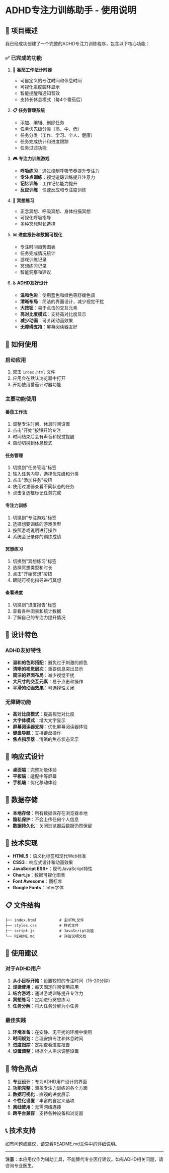 # ADHD专注力训练助手 - 使用说明

## 🎯 项目概述

我已经成功创建了一个完整的ADHD专注力训练程序，包含以下核心功能：

### ✅ 已完成的功能

1. **🍅 番茄工作法计时器**
   - 可自定义的专注时间和休息时间
   - 可视化进度圆环显示
   - 智能提醒和通知音效
   - 支持长休息模式（每4个番茄后）

2. **📋 任务管理系统**
   - 添加、编辑、删除任务
   - 任务优先级分类（高、中、低）
   - 任务分类（工作、学习、个人、健康）
   - 任务完成统计和进度跟踪
   - 任务过滤功能

3. **🎮 专注力训练游戏**
   - **呼吸练习**：通过控制呼吸节奏提升专注力
   - **专注点训练**：视觉追踪训练提升注意力
   - **记忆训练**：工作记忆能力提升
   - **反应训练**：快速反应和专注度训练

4. **🧘 冥想练习**
   - 正念冥想、呼吸冥想、身体扫描冥想
   - 可视化呼吸指导
   - 多种冥想时长选择

5. **📊 进度报告和数据可视化**
   - 专注时间趋势图表
   - 任务完成情况统计
   - 游戏训练记录
   - 冥想练习记录
   - 智能洞察和建议

6. **♿ ADHD友好设计**
   - **温和色彩**：使用蓝色和绿色等舒缓色调
   - **清晰布局**：简洁的界面设计，减少视觉干扰
   - **大按钮**：易于点击的交互元素
   - **高对比度模式**：支持高对比度显示
   - **减少动画**：可关闭动画效果
   - **无障碍支持**：屏幕阅读器友好

## 🚀 如何使用

### 启动应用
1. 双击 `index.html` 文件
2. 应用会在默认浏览器中打开
3. 开始使用番茄计时器功能

### 主要功能使用

#### 番茄工作法
1. 调整专注时间、休息时间设置
2. 点击"开始"按钮开始专注
3. 时间结束后会有声音和视觉提醒
4. 自动切换到休息模式

#### 任务管理
1. 切换到"任务管理"标签
2. 输入任务内容，选择优先级和分类
3. 点击"添加任务"按钮
4. 使用过滤器查看不同状态的任务
5. 点击复选框标记任务完成

#### 专注力训练
1. 切换到"专注游戏"标签
2. 选择想要训练的游戏类型
3. 按照游戏说明进行操作
4. 系统会记录你的训练成绩

#### 冥想练习
1. 切换到"冥想练习"标签
2. 选择冥想类型和时长
3. 点击"开始冥想"按钮
4. 跟随可视化指导进行冥想

#### 查看进度
1. 切换到"进度报告"标签
2. 查看各种图表和统计数据
3. 了解自己的专注力提升情况

## 🎨 设计特色

### ADHD友好特性
- **温和的色彩搭配**：避免过于刺激的颜色
- **清晰的视觉层次**：重要信息突出显示
- **简洁的界面布局**：减少视觉干扰
- **大尺寸的交互元素**：易于点击和操作
- **平滑的动画效果**：可选择性关闭

### 无障碍功能
- **高对比度模式**：提高视觉对比度
- **大字体模式**：增大文字显示
- **屏幕阅读器支持**：优化屏幕阅读器体验
- **键盘导航**：支持键盘操作
- **焦点指示器**：清晰的焦点状态显示

## 📱 响应式设计

- **桌面端**：完整功能体验
- **平板端**：适配中等屏幕
- **手机端**：优化移动体验

## 💾 数据存储

- **本地存储**：所有数据保存在浏览器本地
- **隐私保护**：不会上传任何个人信息
- **数据持久化**：关闭浏览器后数据仍然保留

## 🔧 技术实现

- **HTML5**：语义化标签和现代Web标准
- **CSS3**：响应式设计和动画效果
- **JavaScript ES6+**：现代JavaScript特性
- **Chart.js**：数据可视化图表
- **Font Awesome**：图标库
- **Google Fonts**：Inter字体

## 📋 文件结构

```
├── index.html          # 主HTML文件
├── styles.css          # 样式文件
├── script.js           # JavaScript功能
└── README.md           # 详细说明文档
```

## 🎯 使用建议

### 对于ADHD用户
1. **从小目标开始**：设置较短的专注时间（15-20分钟）
2. **规律使用**：每天固定时间使用应用
3. **结合游戏**：通过游戏训练提升专注力
4. **冥想练习**：定期进行冥想练习
5. **任务分解**：将大任务分解为小任务

### 最佳实践
1. **环境准备**：在安静、无干扰的环境中使用
2. **时间规划**：合理安排专注和休息时间
3. **进度跟踪**：定期查看进度报告
4. **设置调整**：根据个人需求调整设置

## 🌟 特色亮点

1. **专业设计**：专为ADHD用户设计的界面
2. **功能完整**：涵盖专注力训练的各个方面
3. **数据可视化**：直观的进度展示
4. **个性化设置**：丰富的自定义选项
5. **离线使用**：无需网络连接
6. **跨平台兼容**：支持各种设备和浏览器

## 📞 技术支持

如有问题或建议，请查看README.md文件中的详细说明。

---

**注意**：本应用仅作为辅助工具，不能替代专业医疗建议。如有ADHD相关问题，请咨询专业医生。
